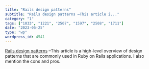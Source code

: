 ```yaml
---
title: "Rails design patterns"
subtitle: "Rails design patterns –This article i..."
category: "1"
tags: ["1033", "1221", "2507", "1597", "2508", "1711"]
date: "2023-06-25"
type: "wp"
wordpress_id: 4541
---
```

[ Rails design patterns](https://rubyhero.dev/rails-design-patterns-the-big-picture) –This article is a high-level overview of design patterns that are commonly used in Ruby on Rails applications. I also mention the cons and pros.